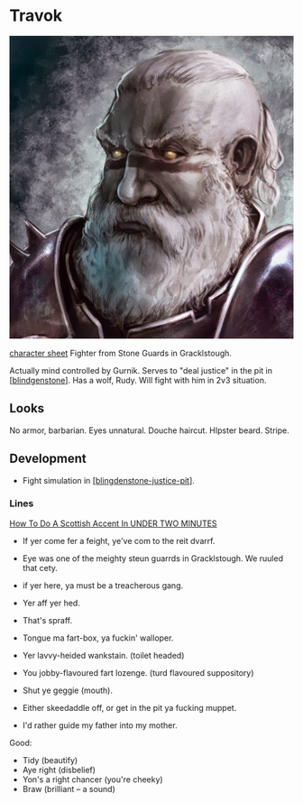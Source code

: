 # Travok
![](travok.png)

[character sheet](https://www.dndbeyond.com/profile/sszynrae/characters/5502588)
Fighter from Stone Guards in Gracklstough.

Actually mind controlled by Gurnik. Serves to "deal justice" in the pit in [[blindgenstone]].
Has a wolf, Rudy. Will fight with him in 2v3 situation.

## Looks
No armor, barbarian. Eyes unnatural. Douche haircut. HIpster beard. Stripe.

## Development
- Fight simulation in [[blingdenstone-justice-pit]].

### Lines
[How To Do A Scottish Accent In UNDER TWO MINUTES](https://www.youtube.com/watch?v=UUyY8QbMuOo)

- If yer come fer a feight, ye've com to the reit dvarrf.
- Eye was one of the meighty steun guarrds in Gracklstough. We ruuled that cety.
- if yer here, ya must be a treacherous gang.
- Yer aff yer hed.

- That's spraff.

- Tongue ma fart-box, ya fuckin' walloper.
- Yer lavvy-heided wankstain. (toilet headed)
- You jobby-flavoured fart lozenge. (turd flavoured suppository)
- Shut ye geggie (mouth).

- Either skeedaddle off, or get in the pit ya fucking muppet.
- I'd rather guide my father into my mother.

Good:
- Tidy (beautify)
- Aye right (disbelief)
- Yon's a right chancer (you're cheeky)
- Braw (brilliant – a sound)

[//begin]: # "Autogenerated link references for markdown compatibility"
[blindgenstone]: ../underdark/blindgenstone "Blingdenstone"
[blingdenstone-justice-pit]: ../underdark/blingdenstone-justice-pit "Pit of Justice"
[//end]: # "Autogenerated link references"
